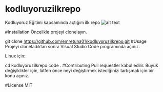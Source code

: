 # kodluyoruzilkrepo
Kodluyoruz Eğitimi kapsamında açtığım ilk repo
![alt text](https://i.hizliresim.com/77yh86w.png)

#Installation
Öncelikle projeyi clonelayın.

git clone https://github.com/emretuna01/kodluyoruzilkrepo.git
#Usage
Projeyi cloneladıktan sonra Visual Studio Code programında açınız.

Linux için:

cd kodluyoruzilkrepo
code .
#Contributing
Pull requestler kabul edilir. Büyük değişiklikler için, lütfen önce neyi değiştirmek istediğinizi tartışmak için bir konu açınız.

#License
MIT
